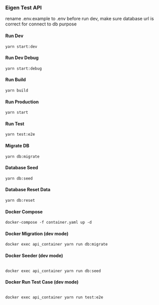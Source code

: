 ### Eigen Test API

rename .env.example to .env
before run dev, make sure database url is correct for connect to db purpose

#### Run Dev

```
yarn start:dev
```

#### Run Dev Debug

```
yarn start:debug
```

#### Run Build

```
yarn build
```

#### Run Production

```
yarn start
```

#### Run Test

```
yarn test:e2e
```

#### Migrate DB

```
yarn db:migrate
```

#### Database Seed

```
yarn db:seed
```

#### Database Reset Data

```
yarn db:reset
```

#### Docker Compose

```
docker-compose -f container.yaml up -d
```

#### Docker Migration (dev mode)

```
docker exec api_container yarn run db:migrate
```

#### Docker Seeder (dev mode)

```

docker exec api_container yarn run db:seed

```

#### Docker Run Test Case (dev mode)

```

docker exec api_container yarn run test:e2e

```
